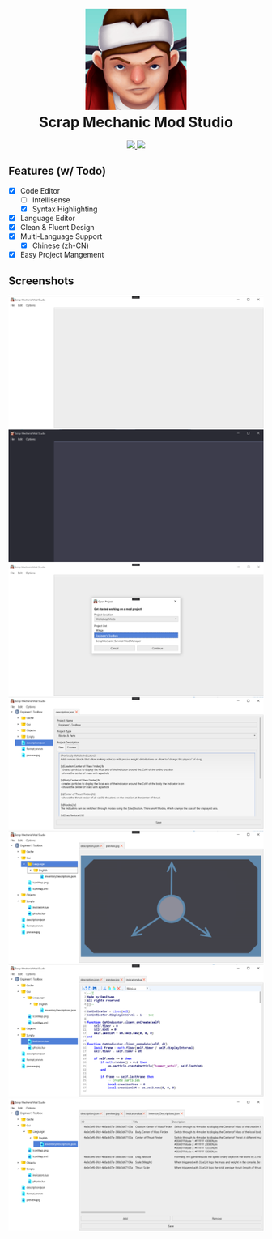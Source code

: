<h1 align="center">
    <br>
        <img src="./.github/icon.png" width="200">
    <br>
        Scrap Mechanic Mod Studio
    <br>
</h1>

<p align="center">
  <a href="https://travis-ci.com/YilianSource/chesster">
    <img src="https://badgen.net/badge/icon/Windows%20%7C%20.NET%205.0?icon=windows&label">
  </a>
     <a href="https://travis-ci.com/YilianSource/chesster">
    <img src="https://badgen.net/badge/icon/Visual%20Studio%202019?icon=visualstudio&label">
  </a>
</p>

## Features (w/ Todo)

- [X] Code Editor
    - [ ] Intellisense
    - [X] Syntax Highlighting
- [X] Language Editor
- [X] Clean & Fluent Design
- [X] Multi-Language Support
    - [X] Chinese (zh-CN)
- [X] Easy Project Mangement

## Screenshots

[![](./.github/screenshots/0.png)](#)
[![](./.github/screenshots/1.png)](#)
[![](./.github/screenshots/2.png)](#)
[![](./.github/screenshots/3.png)](#)
[![](./.github/screenshots/4.png)](#)
[![](./.github/screenshots/5.png)](#)
[![](./.github/screenshots/6.png)](#)
